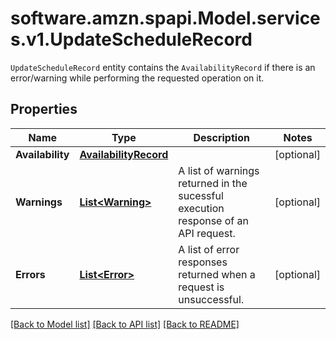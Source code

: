 # software.amzn.spapi.Model.services.v1.UpdateScheduleRecord
`UpdateScheduleRecord` entity contains the `AvailabilityRecord` if there is an error/warning while performing the requested operation on it.

## Properties

Name | Type | Description | Notes
------------ | ------------- | ------------- | -------------
**Availability** | [**AvailabilityRecord**](AvailabilityRecord.md) |  | [optional] 
**Warnings** | [**List&lt;Warning&gt;**](Warning.md) | A list of warnings returned in the sucessful execution response of an API request. | [optional] 
**Errors** | [**List&lt;Error&gt;**](Error.md) | A list of error responses returned when a request is unsuccessful. | [optional] 

[[Back to Model list]](../README.md#documentation-for-models) [[Back to API list]](../README.md#documentation-for-api-endpoints) [[Back to README]](../README.md)

